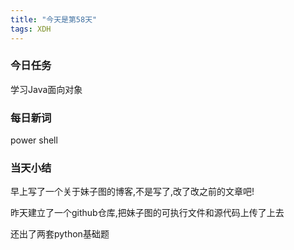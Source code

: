 ```yaml
---  
title: "今天是第58天"  
tags: XDH    
---  
```


### 今日任务
学习Java面向对象
### 每日新词
power shell
### 当天小结
早上写了一个关于妹子图的博客,不是写了,改了改之前的文章吧!

昨天建立了一个github仓库,把妹子图的可执行文件和源代码上传了上去

还出了两套python基础题

